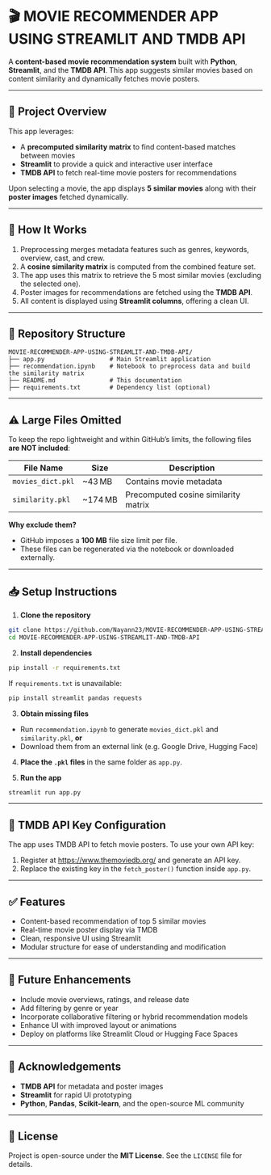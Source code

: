# 🎬 MOVIE RECOMMENDER APP USING STREAMLIT AND TMDB API

A **content-based movie recommendation system** built with **Python**, **Streamlit**, and the **TMDB API**. This app suggests similar movies based on content similarity and dynamically fetches movie posters.

---

## 🚀 Project Overview

This app leverages:
- A **precomputed similarity matrix** to find content-based matches between movies
- **Streamlit** to provide a quick and interactive user interface
- **TMDB API** to fetch real-time movie posters for recommendations

Upon selecting a movie, the app displays **5 similar movies** along with their **poster images** fetched dynamically.

---

## 🧠 How It Works

1. Preprocessing merges metadata features such as genres, keywords, overview, cast, and crew.
2. A **cosine similarity matrix** is computed from the combined feature set.
3. The app uses this matrix to retrieve the 5 most similar movies (excluding the selected one).
4. Poster images for recommendations are fetched using the **TMDB API**.
5. All content is displayed using **Streamlit columns**, offering a clean UI.

---

## 📁 Repository Structure

```
MOVIE-RECOMMENDER-APP-USING-STREAMLIT-AND-TMDB-API/
├── app.py                  # Main Streamlit application
├── recommendation.ipynb    # Notebook to preprocess data and build the similarity matrix
├── README.md               # This documentation
├── requirements.txt        # Dependency list (optional)
```

---

## ⚠️ Large Files Omitted

To keep the repo lightweight and within GitHub’s limits, the following files **are NOT included**:

| File Name          | Size     | Description                          |
|--------------------|----------|--------------------------------------|
| `movies_dict.pkl`  | ~43 MB   | Contains movie metadata              |
| `similarity.pkl`   | ~174 MB  | Precomputed cosine similarity matrix |

**Why exclude them?**
- GitHub imposes a **100 MB** file size limit per file.
- These files can be regenerated via the notebook or downloaded externally.

---

## 📥 Setup Instructions

1. **Clone the repository**  
```bash
git clone https://github.com/Nayann23/MOVIE-RECOMMENDER-APP-USING-STREAMLIT-AND-TMDB-API.git
cd MOVIE-RECOMMENDER-APP-USING-STREAMLIT-AND-TMDB-API
```

2. **Install dependencies**  
```bash
pip install -r requirements.txt
```  
If `requirements.txt` is unavailable:  
```bash
pip install streamlit pandas requests
```

3. **Obtain missing files**  
- Run `recommendation.ipynb` to generate `movies_dict.pkl` and `similarity.pkl`, **or**  
- Download them from an external link (e.g. Google Drive, Hugging Face)

4. **Place the `.pkl` files** in the same folder as `app.py`.

5. **Run the app**  
```bash
streamlit run app.py
```

---

## 🔑 TMDB API Key Configuration

The app uses TMDB API to fetch movie posters. To use your own API key:
1. Register at https://www.themoviedb.org/ and generate an API key.
2. Replace the existing key in the `fetch_poster()` function inside `app.py`.

---

## ✅ Features

- Content-based recommendation of top 5 similar movies
- Real-time movie poster display via TMDB
- Clean, responsive UI using Streamlit
- Modular structure for ease of understanding and modification

---

## 🌱 Future Enhancements

- Include movie overviews, ratings, and release date
- Add filtering by genre or year
- Incorporate collaborative filtering or hybrid recommendation models
- Enhance UI with improved layout or animations
- Deploy on platforms like Streamlit Cloud or Hugging Face Spaces

---

## 🙌 Acknowledgements

- **TMDB API** for metadata and poster images  
- **Streamlit** for rapid UI prototyping  
- **Python**, **Pandas**, **Scikit-learn**, and the open-source ML community

---

## 📜 License

Project is open-source under the **MIT License**. See the `LICENSE` file for details.

